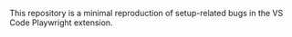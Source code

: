 This repository is a minimal reproduction of setup-related bugs in the VS Code Playwright extension.